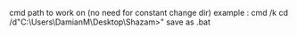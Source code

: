 cmd path to work on (no need for constant change dir)
example : cmd /k cd /d"C:\Users\DamianM\Desktop\Shazam>"
          save as .bat
